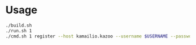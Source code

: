 Usage
=====

```sh
./build.sh
./run.sh 1
./cmd.sh 1 register --host kamailio.kazoo --username $USERNAME --password $PASSWORD
```
